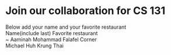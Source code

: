 # Join our collaboration for CS 131
Below add your name and your favorite restaurant
<br>
Name(include last)      Favorite restaurant <br>
~
Aaminah Mohammad	Falafel Corner                                                       
Michael Huh             Krung Thai

